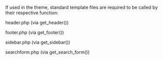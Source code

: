 If used in the theme, standard template files are required to be called by their respective function:

header.php (via get_header())

footer.php (via get_footer())

sidebar.php (via get_sidebar())

searchform.php (via get_search_form())
